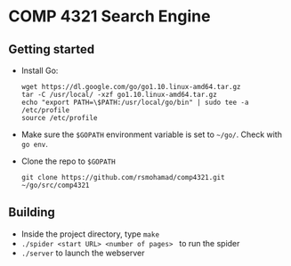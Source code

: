 # COMP 4321 Search Engine

## Getting started
    
 - Install Go:
   ```
   wget https://dl.google.com/go/go1.10.linux-amd64.tar.gz
   tar -C /usr/local/ -xzf go1.10.linux-amd64.tar.gz
   echo "export PATH=\$PATH:/usr/local/go/bin" | sudo tee -a /etc/profile
   source /etc/profile
   ```
   
- Make sure the `$GOPATH` environment variable is set to `~/go/`. Check with `go env`.

- Clone the repo to `$GOPATH`
    ```
    git clone https://github.com/rsmohamad/comp4321.git ~/go/src/comp4321
    ```


## Building

- Inside the project directory, type `make`
- `./spider <start URL> <number of pages> ` to run the spider
- `./server` to launch the webserver

